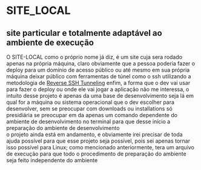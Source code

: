 # SITE_LOCAL
## site particular e totalmente adaptável ao ambiente de execução 
O SITE-LOCAL como o próprio nome já diz, é um site cuja sera rodado apenas na própria máquina, claro obviamente que a pessoa poderia fazer o deploy para um domínio de acesso público ou até mesmo em sua própria máquina deixar público com ferramentas de túnel como o ssh utilizando a metodologia de <a href="https://www.vultr.com/docs/reverse-ssh-tunneling/?utm_source=performance-max-latam">Reverse SSH Tunneling</a>
enfim, a forma que o dev vai usar para fazer o deploy ou onde ele vai jogar a aplicação não me interessa, o intuito desse projeto é apenas da uma base de desenvolvimento seja lá em qual for a máquina ou sistema operacional que o dev escolher para desenvolver, sem se preocupar com downloads ou installations só presidiária se preocupar em da apenas um comando dependente do ambiente de desenvolvimento no terminal para que desse início a preparação do ambiente de desenvolvimento</br>
o projeto ainda está em andamento, e obviamente irei precisar de toda ajuda possível para que esse projeto seja possível, pois sei apenas tornar isso possível para Linux; como mencionado anteriormente, tera um arquivo de execução para que todo o procedimento de preparação do ambiente seja feito independente do ambiente 
